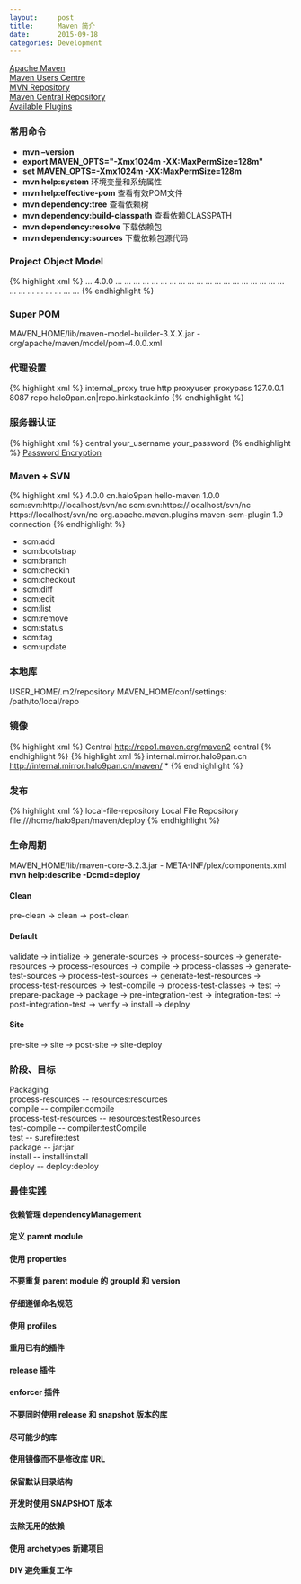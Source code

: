```yaml
---
layout:     post
title:      Maven 简介
date:       2015-09-18
categories: Development
---
```


[Apache Maven](https://maven.apache.org/)  
[Maven Users Centre](https://maven.apache.org/users/index.html)  
[MVN Repository](http://mvnrepository.com/)  
[Maven Central Repository](http://search.maven.org/)  
[Available Plugins](https://maven.apache.org/plugins/)

### 常用命令
+ **mvn –version** 
+ **export MAVEN\_OPTS="-Xmx1024m -XX:MaxPermSize=128m"**
+ **set MAVEN\_OPTS=-Xmx1024m -XX:MaxPermSize=128m**  
+ **mvn help:system** 环境变量和系统属性
+ **mvn help:effective-pom** 查看有效POM文件
+ **mvn dependency:tree** 查看依赖树  
+ **mvn dependency:build-classpath** 查看依赖CLASSPATH
+ **mvn dependency:resolve** 下载依赖包  
+ **mvn dependency:sources** 下载依赖包源代码

### Project Object Model
{% highlight xml %}
<project>
  <parent>...</parent>
  <modelVersion>4.0.0</modelVersion>
  <groupId>...</groupId>
  <artifactId>...</artifactId>
  <version>...</version>
  <packaging>...</packaging>
  <name>...</name>
  <description>...</description>
  <url>...</url>
  <inceptionYear>...</inceptionYear>
  <licenses>...</licenses>
  <organization>...</organization>
  <developers>...</developers>
  <contributors>...</contributors>
  <dependencies>...</dependencies>
  <dependencyManagement>...</dependencyManagement>
  <modules>...</modules>
  <properties>...</properties>
  <build>...</build>
  <reporting>...</reporting>
  <issueManagement>...</issueManagement>
  <ciManagement>...</ciManagement>
  <mailingLists>...</mailingLists>
  <scm>...</scm>
  <prerequisites>...</prerequisites>
  <repositories>...</repositories>
  <pluginRepositories>...</pluginRepositories>
  <distributionManagement>...</distributionManagement>
  <profiles>...</profiles>
</project>
{% endhighlight %}

### Super POM
MAVEN\_HOME/lib/maven-model-builder-3.X.X.jar - org/apache/maven/model/pom-4.0.0.xml

### 代理设置
{% highlight xml %}
<proxy>
  <id>internal_proxy</id>
  <active>true</active>
  <protocol>http</protocol>
  <username>proxyuser</username>
  <password>proxypass</password>
  <host>127.0.0.1</host>
  <port>8087</port>
  <nonProxyHosts>repo.halo9pan.cn|repo.hinkstack.info</nonProxyHosts>
</proxy>
{% endhighlight %}

### 服务器认证
{% highlight xml %}
<server>
  <id>central</id>
  <username>your_username</username>
  <password>your_password</password>
</server>
{% endhighlight %}
[Password Encryption](https://maven.apache.org/guides/mini/guide-encryption.html)

### Maven + SVN
{% highlight xml %}
<project>
  <modelVersion>4.0.0</modelVersion>
  <groupId>cn.halo9pan</groupId>
  <artifactId>hello-maven</artifactId>
  <version>1.0.0</version>
  <scm>
    <connection>scm:svn:http://localhost/svn/nc</connection>
    <developerConnection>scm:svn:https://localhost/svn/nc</developerConnection>
    <url>
    https://localhost/svn/nc
    </url>
  </scm>
  <build>
    <plugins>
      <plugin>
      <groupId>org.apache.maven.plugins</groupId>
      <artifactId>maven-scm-plugin</artifactId>
      <version>1.9</version>
      <configuration>
        <connectionType>
        connection
        </connectionType>
      </configuration>
      </plugin>
    </plugins>
  </build>
</project>
{% endhighlight %}
+ scm:add
+ scm:bootstrap
+ scm:branch
+ scm:checkin
+ scm:checkout
+ scm:diff
+ scm:edit
+ scm:list
+ scm:remove
+ scm:status
+ scm:tag
+ scm:update

### 本地库
USER\_HOME/.m2/repository
MAVEN\_HOME/conf/settings: <localRepository>/path/to/local/repo</localRepository>

### 镜像
{% highlight xml %}
<mirror>
  <id>Central</id>
  <url>http://repo1.maven.org/maven2</url>
  <mirrorOf>central</mirrorOf>
</mirror>
{% endhighlight %}
{% highlight xml %}
<mirror>
  <id>internal.mirror.halo9pan.cn</id>
  <url>http://internal.mirror.halo9pan.cn/maven/</url>
  <mirrorOf>*</mirrorOf>
</mirror>
{% endhighlight %}

### 发布
{% highlight xml %}
<distributionManagement>
  <repository>
  <id>local-file-repository</id>
  <name>Local File Repository</name>
  <url>file:///home/halo9pan/maven/deploy</url>
  </repository>
</distributionManagement>
{% endhighlight %}

### 生命周期
MAVEN\_HOME/lib/maven-core-3.2.3.jar - META-INF/plex/components.xml  
**mvn help:describe -Dcmd=deploy**  
#### Clean
pre-clean -> clean -> post-clean
#### Default
validate -> initialize -> generate-sources -> process-sources -> generate-resources -> process-resources -> compile -> process-classes -> generate-test-sources -> process-test-sources -> generate-test-resources -> process-test-resources -> test-compile -> process-test-classes -> test -> prepare-package -> package -> pre-integration-test -> integration-test -> post-integration-test -> verify -> install -> deploy
#### Site
pre-site -> site -> post-site -> site-deploy

###  阶段、目标
Packaging  
process-resources -- resources:resources  
compile -- compiler:compile  
process-test-resources -- resources:testResources  
test-compile -- compiler:testCompile  
test -- surefire:test  
package -- jar:jar  
install -- install:install  
deploy -- deploy:deploy  

### 最佳实践
#### 依赖管理 dependencyManagement
#### 定义 parent module
#### 使用 properties
#### 不要重复 parent module 的 groupId 和 version
#### 仔细遵循命名规范
#### 使用 profiles
#### 重用已有的插件
#### release 插件
#### enforcer 插件
#### 不要同时使用 release 和 snapshot 版本的库
#### 尽可能少的库
#### 使用镜像而不是修改库 URL
#### 保留默认目录结构
#### 开发时使用 SNAPSHOT 版本
#### 去除无用的依赖
#### 使用 archetypes 新建项目
#### DIY 避免重复工作